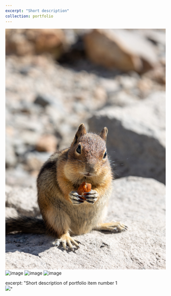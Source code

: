 ```yaml
---
excerpt: "Short description"
collection: portfolio
---
```


![image](2M5A4390.jpg)
![image](2M5A4522.jpg)
![image](2M5A4544.jpg)
![image](2M5A4583.jpg)

excerpt: "Short description of portfolio item number 1<br/><img src='/images/500x300.png'>"